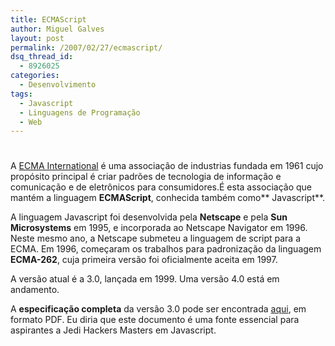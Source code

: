 ```yaml
---
title: ECMAScript
author: Miguel Galves
layout: post
permalink: /2007/02/27/ecmascript/
dsq_thread_id:
  - 8926025
categories:
  - Desenvolvimento
tags:
  - Javascript
  - Linguagens de Programação
  - Web
---
```

# 

A [ECMA International][1] é uma associação de industrias fundada em 1961 cujo propósito principal é criar padrões de tecnologia de informação e comunicação e de eletrônicos para consumidores.É esta associação que mantém a linguagem **ECMAScript**, conhecida também como** Javascript**.

 [1]: http://www.ecma-international.org/

A linguagem Javascript foi desenvolvida pela **Netscape** e pela **Sun Microsystems** em 1995, e incorporada ao Netscape Navigator em 1996. Neste mesmo ano, a Netscape submeteu a linguagem de script para a ECMA. Em 1996, começaram os trabalhos para padronização da linguagem **ECMA-262**, cuja primeira versão foi oficialmente aceita em 1997.

A versão atual é a 3.0, lançada em 1999. Uma versão 4.0 está em andamento.

A **especificação completa** da versão 3.0 pode ser encontrada [aqui][2], em formato PDF. Eu diria que este documento é uma fonte essencial para aspirantes a Jedi Hackers Masters em Javascript.

 [2]: http://www.ecma-international.org/publications/files/ecma-st/ECMA-262.pdf